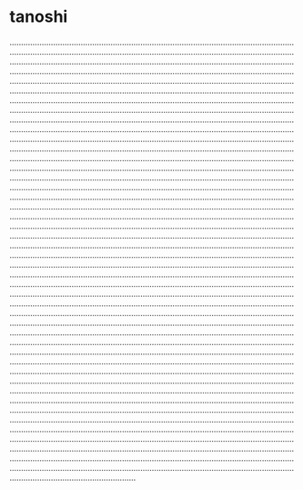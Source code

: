# tanoshi

...................................................................................................................................................................................................................................................................................................................................................................................................................................................................................................................................................................................................................................................................................................................................................................................................................................................................................................................................................................................................................................................................................................................................................................................................................................................................................................................................................................................................................................................................................................................................................................................................................................................................................................................................................................................................................................................................................................................................................................................................................................................................................................................................................................................................................................................................................................................................................................................................................................................................................................................................................................................................................................................................................................................................................................................................................................................................................................................................................................................................................................................................................................................................................................................................................................................................................................................................................................................................................................................................................................................................................................................................................................................................................................................................................................................................................................................................................................................................................................................................................................................................................................................................................................................................................................................................................................................................................................................................................................................................................................................................................................................................................................................................................................................................................................................................................................................................................................................................................................................................................................................................................................................................................................................................................................................................................................................................................................................................................................................................................................................................................................................................................................................................................................................................................................................................................................................................